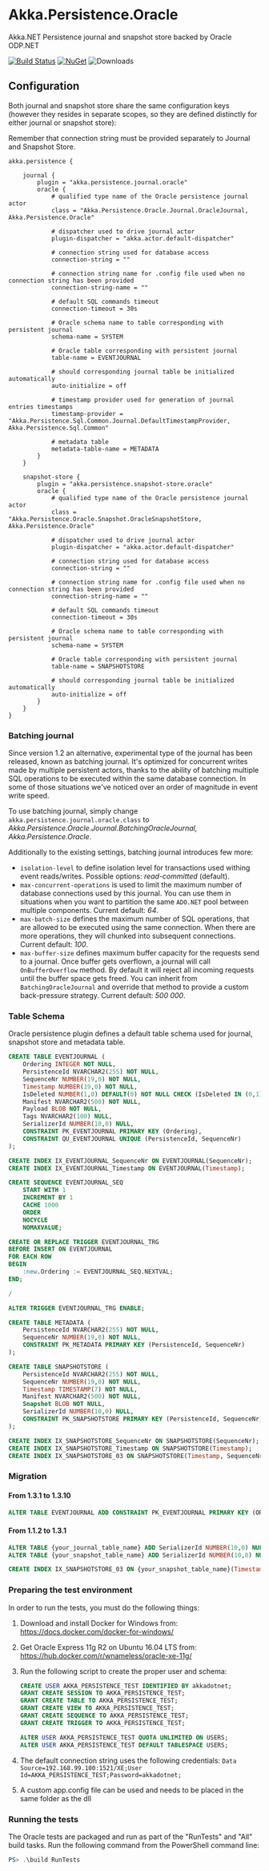 # Akka.Persistence.Oracle

Akka.NET Persistence journal and snapshot store backed by Oracle ODP.NET

[![Build Status](https://dev.azure.com/ismaelhamed/akka.persistence.oracle/_apis/build/status/akka.persistence.oracle-CI)](https://dev.azure.com/ismaelhamed/akka.persistence.oracle/_build/latest?definitionId=9)
[![NuGet](https://img.shields.io/nuget/v/Akka.Persistence.Oracle.svg)](https://www.nuget.org/packages/Akka.Persistence.Oracle/)
![Downloads](https://img.shields.io/nuget/dt/Akka.Persistence.Oracle.svg)

## Configuration

Both journal and snapshot store share the same configuration keys (however they resides in separate scopes, so they are defined distinctly for either journal or snapshot store):

Remember that connection string must be provided separately to Journal and Snapshot Store.

```hocon
akka.persistence {

    journal {
        plugin = "akka.persistence.journal.oracle"
        oracle {
            # qualified type name of the Oracle persistence journal actor
            class = "Akka.Persistence.Oracle.Journal.OracleJournal, Akka.Persistence.Oracle"

            # dispatcher used to drive journal actor
            plugin-dispatcher = "akka.actor.default-dispatcher"

            # connection string used for database access
            connection-string = ""

            # connection string name for .config file used when no connection string has been provided
            connection-string-name = ""

            # default SQL commands timeout
            connection-timeout = 30s

            # Oracle schema name to table corresponding with persistent journal
            schema-name = SYSTEM

            # Oracle table corresponding with persistent journal
            table-name = EVENTJOURNAL

            # should corresponding journal table be initialized automatically
            auto-initialize = off

            # timestamp provider used for generation of journal entries timestamps
            timestamp-provider = "Akka.Persistence.Sql.Common.Journal.DefaultTimestampProvider, Akka.Persistence.Sql.Common"

            # metadata table
            metadata-table-name = METADATA
        }
    }

    snapshot-store {
        plugin = "akka.persistence.snapshot-store.oracle"
        oracle {
            # qualified type name of the Oracle persistence journal actor
            class = "Akka.Persistence.Oracle.Snapshot.OracleSnapshotStore, Akka.Persistence.Oracle"

            # dispatcher used to drive journal actor
            plugin-dispatcher = "akka.actor.default-dispatcher"

            # connection string used for database access
            connection-string = ""

            # connection string name for .config file used when no connection string has been provided
            connection-string-name = ""

            # default SQL commands timeout
            connection-timeout = 30s

            # Oracle schema name to table corresponding with persistent journal
            schema-name = SYSTEM

            # Oracle table corresponding with persistent journal
            table-name = SNAPSHOTSTORE

            # should corresponding journal table be initialized automatically
            auto-initialize = off
        }
    }
}
```

### Batching journal

Since version 1.2 an alternative, experimental type of the journal has been released, known as batching journal. It's optimized for concurrent writes made by multiple persistent actors, thanks to the ability of batching multiple SQL operations to be executed within the same database connection. In some of those situations we've noticed over an order of magnitude in event write speed.

To use batching journal, simply change `akka.persistence.journal.oracle.class` to *Akka.Persistence.Oracle.Journal.BatchingOracleJournal, Akka.Persistence.Oracle*.

Additionally to the existing settings, batching journal introduces few more:

- `isolation-level` to define isolation level for transactions used withing event reads/writes. Possible options: *read-committed* (default).
- `max-concurrent-operations` is used to limit the maximum number of database connections used by this journal. You can use them in situations when you want to partition the same `ADO.NET` pool between multiple components. Current default: *64*.
- `max-batch-size` defines the maximum number of SQL operations, that are allowed to be executed using the same connection. When there are more operations, they will chunked into subsequent connections. Current default: *100*.
- `max-buffer-size` defines maximum buffer capacity for the requests send to a journal. Once buffer gets overflown, a journal will call `OnBufferOverflow` method. By default it will reject all incoming requests until the buffer space gets freed. You can inherit from `BatchingOracleJournal` and override that method to provide a custom back-pressure strategy. Current default: *500 000*.

### Table Schema

Oracle persistence plugin defines a default table schema used for journal, snapshot store and metadata table.

```sql
CREATE TABLE EVENTJOURNAL (
    Ordering INTEGER NOT NULL,
    PersistenceId NVARCHAR2(255) NOT NULL,
    SequenceNr NUMBER(19,0) NOT NULL,
    Timestamp NUMBER(19,0) NOT NULL,
    IsDeleted NUMBER(1,0) DEFAULT(0) NOT NULL CHECK (IsDeleted IN (0,1)),
    Manifest NVARCHAR2(500) NOT NULL,
    Payload BLOB NOT NULL,
    Tags NVARCHAR2(100) NULL,
    SerializerId NUMBER(10,0) NULL,
	CONSTRAINT PK_EVENTJOURNAL PRIMARY KEY (Ordering),
    CONSTRAINT QU_EVENTJOURNAL UNIQUE (PersistenceId, SequenceNr)
);

CREATE INDEX IX_EVENTJOURNAL_SequenceNr ON EVENTJOURNAL(SequenceNr);
CREATE INDEX IX_EVENTJOURNAL_Timestamp ON EVENTJOURNAL(Timestamp);

CREATE SEQUENCE EVENTJOURNAL_SEQ
    START WITH 1
    INCREMENT BY 1
    CACHE 1000
    ORDER
    NOCYCLE
    NOMAXVALUE;

CREATE OR REPLACE TRIGGER EVENTJOURNAL_TRG
BEFORE INSERT ON EVENTJOURNAL
FOR EACH ROW
BEGIN
    :new.Ordering := EVENTJOURNAL_SEQ.NEXTVAL;
END;

/

ALTER TRIGGER EVENTJOURNAL_TRG ENABLE;

CREATE TABLE METADATA (
    PersistenceId NVARCHAR2(255) NOT NULL,
    SequenceNr NUMBER(19,0) NOT NULL,
    CONSTRAINT PK_METADATA PRIMARY KEY (PersistenceId, SequenceNr)
);

CREATE TABLE SNAPSHOTSTORE (
    PersistenceId NVARCHAR2(255) NOT NULL,
    SequenceNr NUMBER(19,0) NOT NULL,
    Timestamp TIMESTAMP(7) NOT NULL,
    Manifest NVARCHAR2(500) NOT NULL,
    Snapshot BLOB NOT NULL,
    SerializerId NUMBER(10,0) NULL,
    CONSTRAINT PK_SNAPSHOTSTORE PRIMARY KEY (PersistenceId, SequenceNr)
);

CREATE INDEX IX_SNAPSHOTSTORE_SequenceNr ON SNAPSHOTSTORE(SequenceNr);
CREATE INDEX IX_SNAPSHOTSTORE_Timestamp ON SNAPSHOTSTORE(Timestamp);
CREATE INDEX IX_SNAPSHOTSTORE_03 ON SNAPSHOTSTORE(Timestamp, SequenceNr DESC, PersistenceId);
```

### Migration

#### From 1.3.1 to 1.3.10

```sql
ALTER TABLE EVENTJOURNAL ADD CONSTRAINT PK_EVENTJOURNAL PRIMARY KEY (ORDERING);
```

#### From 1.1.2 to 1.3.1

```sql
ALTER TABLE {your_journal_table_name} ADD SerializerId NUMBER(10,0) NULL;
ALTER TABLE {your_snapshot_table_name} ADD SerializerId NUMBER(10,0) NULL;

CREATE INDEX IX_SNAPSHOTSTORE_03 ON {your_snapshot_table_name}(Timestamp, SequenceNr DESC, PersistenceId);
```

### Preparing the test environment

In order to run the tests, you must do the following things:

1. Download and install Docker for Windows from: <https://docs.docker.com/docker-for-windows/>
2. Get Oracle Express 11g R2 on Ubuntu 16.04 LTS from: <https://hub.docker.com/r/wnameless/oracle-xe-11g/>
3. Run the following script to create the proper user and schema:

    ```sql
    CREATE USER AKKA_PERSISTENCE_TEST IDENTIFIED BY akkadotnet;
    GRANT CREATE SESSION TO AKKA_PERSISTENCE_TEST;
    GRANT CREATE TABLE TO AKKA_PERSISTENCE_TEST;
    GRANT CREATE VIEW TO AKKA_PERSISTENCE_TEST;
    GRANT CREATE SEQUENCE TO AKKA_PERSISTENCE_TEST;
    GRANT CREATE TRIGGER TO AKKA_PERSISTENCE_TEST;

    ALTER USER AKKA_PERSISTENCE_TEST QUOTA UNLIMITED ON USERS;
    ALTER USER AKKA_PERSISTENCE_TEST DEFAULT TABLESPACE USERS;
    ```

4. The default connection string uses the following credentials: `Data Source=192.168.99.100:1521/XE;User Id=AKKA_PERSISTENCE_TEST;Password=akkadotnet;`
5. A custom app.config file can be used and needs to be placed in the same folder as the dll

### Running the tests

The Oracle tests are packaged and run as part of the "RunTests" and "All" build tasks. Run the following command from the PowerShell command line:

```powershell
PS> .\build RunTests
```